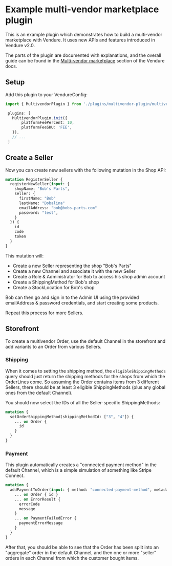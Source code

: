 # Example multi-vendor marketplace plugin

This is an example plugin which demonstrates how to build a multi-vendor marketplace with Vendure. It uses new APIs and features introduced in Vendure v2.0.

The parts of the plugin are documented with explanations, and the overall guide can be found in the [Multi-vendor marketplace](https://docs.vendure.io/guides/how-to/multi-vendor-marketplaces/) section of the Vendure docs.

## Setup

Add this plugin to your VendureConfig:
```ts
import { MultivendorPlugin } from './plugins/multivendor-plugin/multivendor.plugin';

 plugins: [
   MultivendorPlugin.init({
       platformFeePercent: 10,
       platformFeeSKU: 'FEE',
   }),
   // ...
 ]
```

## Create a Seller

Now you can create new sellers with the following mutation in the Shop API:

```graphql
mutation RegisterSeller {
  registerNewSeller(input: {
    shopName: "Bob's Parts",
    seller: {
      firstName: "Bob"
      lastName: "Dobalina"
      emailAddress: "bob@bobs-parts.com"
      password: "test",
    }
  }) {
    id
    code
    token
  }
}
```

This mutation will:

- Create a new Seller representing the shop "Bob's Parts"
- Create a new Channel and associate it with the new Seller
- Create a Role & Administrator for Bob to access his shop admin account
- Create a ShippingMethod for Bob's shop
- Create a StockLocation for Bob's shop

Bob can then go and sign in to the Admin UI using the provided emailAddress & password credentials, and start
creating some products.

Repeat this process for more Sellers.

## Storefront

To create a multivendor Order, use the default Channel in the storefront and add variants to an Order from
various Sellers.

### Shipping

When it comes to setting the shipping method, the `eligibleShippingMethods` query should just return the
shipping methods for the shops from which the OrderLines come. So assuming the Order contains items from 3 different
Sellers, there should be at least 3 eligible ShippingMethods (plus any global ones from the default Channel).

You should now select the IDs of all the Seller-specific ShippingMethods:

```graphql
mutation {
  setOrderShippingMethod(shippingMethodId: ["3", "4"]) {
    ... on Order {
      id
    }
  }
}
```

### Payment

This plugin automatically creates a "connected payment method" in the default Channel, which is a simple simulation
of something like Stripe Connect.

```graphql
mutation {
  addPaymentToOrder(input: { method: "connected-payment-method", metadata: {} }) {
    ... on Order { id }
    ... on ErrorResult {
      errorCode
      message
    }
    ... on PaymentFailedError {
      paymentErrorMessage
    }
  }
}
```

After that, you should be able to see that the Order has been split into an "aggregate" order in the default Channel,
and then one or more "seller" orders in each Channel from which the customer bought items.
